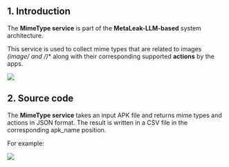 ## 1. Introduction

The **MimeType service** is part of the **MetaLeak-LLM-based** system architecture.

This service is used to collect mime types that are related to images **(image/* and */*)** along with their corresponding supported **actions** by the apps.

<img src="https://github.com/research-mobile-security/REALME/blob/main/(MTS)-mimetype-service/readme-image/metaLeak-ml-overview.png">

## 2. Source code

The **MimeType service** takes an input APK file and returns mime types and actions in JSON format. The result is written in a CSV file in the corresponding apk_name position.

For example: 

<img src="https://github.com/research-mobile-security/REALME/blob/main/(MTS)-mimetype-service/readme-image/example.png">

